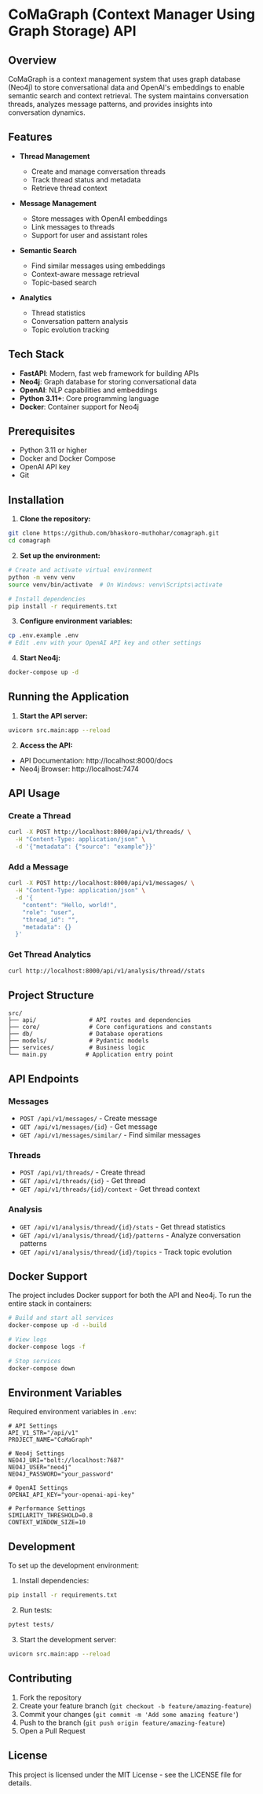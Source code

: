 # CoMaGraph (Context Manager Using Graph Storage) API

## Overview

CoMaGraph is a context management system that uses graph database (Neo4j) to store conversational data and OpenAI's embeddings to enable semantic search and context retrieval. The system maintains conversation threads, analyzes message patterns, and provides insights into conversation dynamics.

## Features

- **Thread Management**
  - Create and manage conversation threads
  - Track thread status and metadata
  - Retrieve thread context

- **Message Management**
  - Store messages with OpenAI embeddings
  - Link messages to threads
  - Support for user and assistant roles

- **Semantic Search**
  - Find similar messages using embeddings
  - Context-aware message retrieval
  - Topic-based search

- **Analytics**
  - Thread statistics
  - Conversation pattern analysis
  - Topic evolution tracking

## Tech Stack

- **FastAPI**: Modern, fast web framework for building APIs
- **Neo4j**: Graph database for storing conversational data
- **OpenAI**: NLP capabilities and embeddings
- **Python 3.11+**: Core programming language
- **Docker**: Container support for Neo4j

## Prerequisites

- Python 3.11 or higher
- Docker and Docker Compose
- OpenAI API key
- Git

## Installation

1. **Clone the repository:**
```bash
git clone https://github.com/bhaskoro-muthohar/comagraph.git
cd comagraph
```

2. **Set up the environment:**
```bash
# Create and activate virtual environment
python -m venv venv
source venv/bin/activate  # On Windows: venv\Scripts\activate

# Install dependencies
pip install -r requirements.txt
```

3. **Configure environment variables:**
```bash
cp .env.example .env
# Edit .env with your OpenAI API key and other settings
```

4. **Start Neo4j:**
```bash
docker-compose up -d
```

## Running the Application

1. **Start the API server:**
```bash
uvicorn src.main:app --reload
```

2. **Access the API:**
- API Documentation: http://localhost:8000/docs
- Neo4j Browser: http://localhost:7474

## API Usage

### Create a Thread
```bash
curl -X POST http://localhost:8000/api/v1/threads/ \
  -H "Content-Type: application/json" \
  -d '{"metadata": {"source": "example"}}'
```

### Add a Message
```bash
curl -X POST http://localhost:8000/api/v1/messages/ \
  -H "Content-Type: application/json" \
  -d '{
    "content": "Hello, world!",
    "role": "user",
    "thread_id": "",
    "metadata": {}
  }'
```

### Get Thread Analytics
```bash
curl http://localhost:8000/api/v1/analysis/thread//stats
```

## Project Structure
```
src/
├── api/               # API routes and dependencies
├── core/              # Core configurations and constants
├── db/                # Database operations
├── models/            # Pydantic models
├── services/          # Business logic
└── main.py           # Application entry point

```

## API Endpoints

### Messages
- `POST /api/v1/messages/` - Create message
- `GET /api/v1/messages/{id}` - Get message
- `GET /api/v1/messages/similar/` - Find similar messages

### Threads
- `POST /api/v1/threads/` - Create thread
- `GET /api/v1/threads/{id}` - Get thread
- `GET /api/v1/threads/{id}/context` - Get thread context

### Analysis
- `GET /api/v1/analysis/thread/{id}/stats` - Get thread statistics
- `GET /api/v1/analysis/thread/{id}/patterns` - Analyze conversation patterns
- `GET /api/v1/analysis/thread/{id}/topics` - Track topic evolution

## Docker Support

The project includes Docker support for both the API and Neo4j. To run the entire stack in containers:

```bash
# Build and start all services
docker-compose up -d --build

# View logs
docker-compose logs -f

# Stop services
docker-compose down
```

## Environment Variables

Required environment variables in `.env`:

```plaintext
# API Settings
API_V1_STR="/api/v1"
PROJECT_NAME="CoMaGraph"

# Neo4j Settings
NEO4J_URI="bolt://localhost:7687"
NEO4J_USER="neo4j"
NEO4J_PASSWORD="your_password"

# OpenAI Settings
OPENAI_API_KEY="your-openai-api-key"

# Performance Settings
SIMILARITY_THRESHOLD=0.8
CONTEXT_WINDOW_SIZE=10
```

## Development

To set up the development environment:

1. Install dependencies:
```bash
pip install -r requirements.txt
```

2. Run tests:
```bash
pytest tests/
```

3. Start the development server:
```bash
uvicorn src.main:app --reload
```

## Contributing

1. Fork the repository
2. Create your feature branch (`git checkout -b feature/amazing-feature`)
3. Commit your changes (`git commit -m 'Add some amazing feature'`)
4. Push to the branch (`git push origin feature/amazing-feature`)
5. Open a Pull Request

## License

This project is licensed under the MIT License - see the LICENSE file for details.